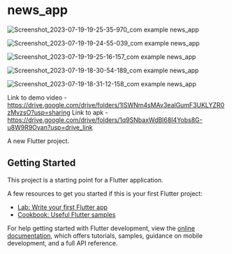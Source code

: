 # news_app

![Screenshot_2023-07-19-19-25-35-970_com example news_app](https://github.com/nikhil-raj248/news-app/assets/71483319/af694e14-0c7a-4fa6-9a66-0f0b42f54ff1)

![Screenshot_2023-07-19-19-24-55-039_com example news_app](https://github.com/nikhil-raj248/news-app/assets/71483319/03ee7d88-c22e-4525-8b28-12158340d9fa)

![Screenshot_2023-07-19-19-25-16-157_com example news_app](https://github.com/nikhil-raj248/news-app/assets/71483319/047a788e-4817-47ad-bd77-fdbc49f3d167)

![Screenshot_2023-07-19-18-30-54-189_com example news_app](https://github.com/nikhil-raj248/news-app/assets/71483319/397ad6a3-e8d7-42fd-9736-9185c9e9881c)

![Screenshot_2023-07-19-18-31-12-158_com example news_app](https://github.com/nikhil-raj248/news-app/assets/71483319/8789cf09-9ddb-4ee9-a5d1-6152d8b8a119)

Link to demo video - https://drive.google.com/drive/folders/1lSWNm4sMAv3ealGumF3UKLYZR0zMvzsO?usp=sharing
Link to apk - https://drive.google.com/drive/folders/1q9SNbaxWdBl68I4Yobs8G-u8W9R9Oyan?usp=drive_link


A new Flutter project.

## Getting Started

This project is a starting point for a Flutter application.

A few resources to get you started if this is your first Flutter project:

- [Lab: Write your first Flutter app](https://docs.flutter.dev/get-started/codelab)
- [Cookbook: Useful Flutter samples](https://docs.flutter.dev/cookbook)

For help getting started with Flutter development, view the
[online documentation](https://docs.flutter.dev/), which offers tutorials,
samples, guidance on mobile development, and a full API reference.
